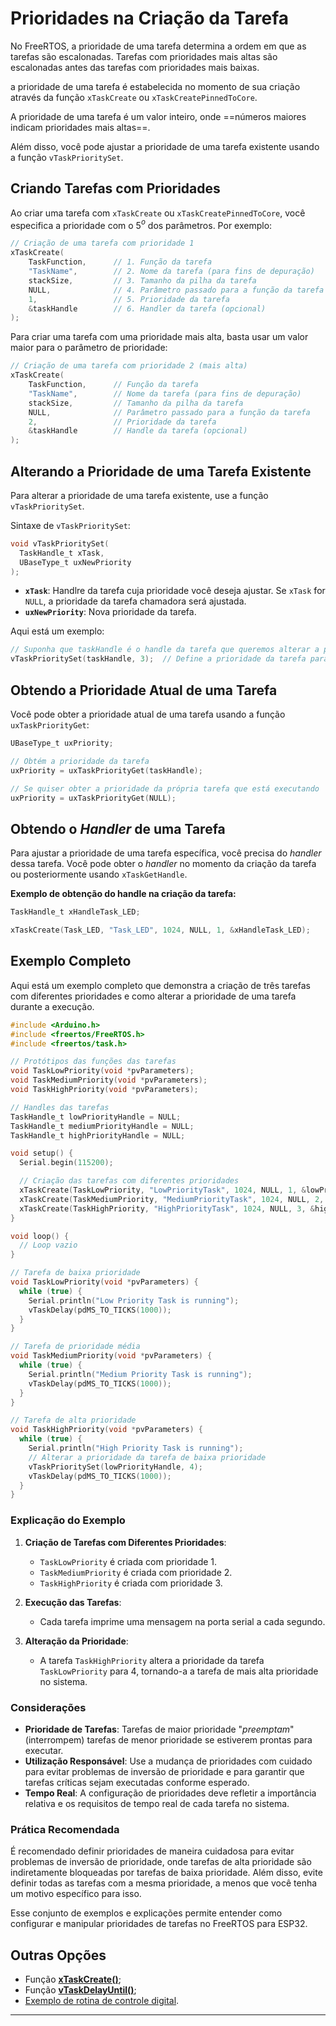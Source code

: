 # Prioridades na Criação da Tarefa

No FreeRTOS, a prioridade de uma tarefa determina a ordem em que as tarefas são escalonadas. Tarefas com prioridades mais altas são escalonadas antes das tarefas com prioridades mais baixas. 

a prioridade de uma tarefa é estabelecida no momento de sua criação através da função `xTaskCreate` ou `xTaskCreatePinnedToCore`. 

A prioridade de uma tarefa é um valor inteiro, onde ==números maiores indicam prioridades mais altas==. 

Além disso, você pode ajustar a prioridade de uma tarefa existente usando a função `vTaskPrioritySet`.

## Criando Tarefas com Prioridades

Ao criar uma tarefa com `xTaskCreate` ou `xTaskCreatePinnedToCore`, você especifica a prioridade com o 5$^o$ dos parâmetros. Por exemplo:

```c
// Criação de uma tarefa com prioridade 1
xTaskCreate(
    TaskFunction,      // 1. Função da tarefa
    "TaskName",        // 2. Nome da tarefa (para fins de depuração)
    stackSize,         // 3. Tamanho da pilha da tarefa
    NULL,              // 4. Parâmetro passado para a função da tarefa
    1,                 // 5. Prioridade da tarefa
    &taskHandle        // 6. Handler da tarefa (opcional)
);
```

Para criar uma tarefa com uma prioridade mais alta, basta usar um valor maior para o parâmetro de prioridade:

```c
// Criação de uma tarefa com prioridade 2 (mais alta)
xTaskCreate(
    TaskFunction,      // Função da tarefa
    "TaskName",        // Nome da tarefa (para fins de depuração)
    stackSize,         // Tamanho da pilha da tarefa
    NULL,              // Parâmetro passado para a função da tarefa
    2,                 // Prioridade da tarefa
    &taskHandle        // Handle da tarefa (opcional)
);
```

## Alterando a Prioridade de uma Tarefa Existente

Para alterar a prioridade de uma tarefa existente, use a função `vTaskPrioritySet`. 

Sintaxe de `vTaskPrioritySet`:

```c
void vTaskPrioritySet(
  TaskHandle_t xTask,
  UBaseType_t uxNewPriority
);
```

- **`xTask`**: Handlre da tarefa cuja prioridade você deseja ajustar. Se `xTask` for `NULL`, a prioridade da tarefa chamadora será ajustada.
- **`uxNewPriority`**: Nova prioridade da tarefa.

Aqui está um exemplo:

```c
// Suponha que taskHandle é o handle da tarefa que queremos alterar a prioridade
vTaskPrioritySet(taskHandle, 3);  // Define a prioridade da tarefa para 3
```

## Obtendo a Prioridade Atual de uma Tarefa

Você pode obter a prioridade atual de uma tarefa usando a função `uxTaskPriorityGet`:

```c
UBaseType_t uxPriority;

// Obtém a prioridade da tarefa
uxPriority = uxTaskPriorityGet(taskHandle);

// Se quiser obter a prioridade da própria tarefa que está executando
uxPriority = uxTaskPriorityGet(NULL);
```

## Obtendo o *Handler* de uma Tarefa

Para ajustar a prioridade de uma tarefa específica, você precisa do *handler* dessa tarefa. Você pode obter o *handler* no momento da criação da tarefa ou posteriormente usando `xTaskGetHandle`.

**Exemplo de obtenção do handle na criação da tarefa:**

```c
TaskHandle_t xHandleTask_LED;

xTaskCreate(Task_LED, "Task_LED", 1024, NULL, 1, &xHandleTask_LED);
```



## Exemplo Completo

Aqui está um exemplo completo que demonstra a criação de três tarefas com diferentes prioridades e como alterar a prioridade de uma tarefa durante a execução.

```c
#include <Arduino.h>
#include <freertos/FreeRTOS.h>
#include <freertos/task.h>

// Protótipos das funções das tarefas
void TaskLowPriority(void *pvParameters);
void TaskMediumPriority(void *pvParameters);
void TaskHighPriority(void *pvParameters);

// Handles das tarefas
TaskHandle_t lowPriorityHandle = NULL;
TaskHandle_t mediumPriorityHandle = NULL;
TaskHandle_t highPriorityHandle = NULL;

void setup() {
  Serial.begin(115200);

  // Criação das tarefas com diferentes prioridades
  xTaskCreate(TaskLowPriority, "LowPriorityTask", 1024, NULL, 1, &lowPriorityHandle);
  xTaskCreate(TaskMediumPriority, "MediumPriorityTask", 1024, NULL, 2, &mediumPriorityHandle);
  xTaskCreate(TaskHighPriority, "HighPriorityTask", 1024, NULL, 3, &highPriorityHandle);
}

void loop() {
  // Loop vazio
}

// Tarefa de baixa prioridade
void TaskLowPriority(void *pvParameters) {
  while (true) {
    Serial.println("Low Priority Task is running");
    vTaskDelay(pdMS_TO_TICKS(1000));
  }
}

// Tarefa de prioridade média
void TaskMediumPriority(void *pvParameters) {
  while (true) {
    Serial.println("Medium Priority Task is running");
    vTaskDelay(pdMS_TO_TICKS(1000));
  }
}

// Tarefa de alta prioridade
void TaskHighPriority(void *pvParameters) {
  while (true) {
    Serial.println("High Priority Task is running");
    // Alterar a prioridade da tarefa de baixa prioridade
    vTaskPrioritySet(lowPriorityHandle, 4);
    vTaskDelay(pdMS_TO_TICKS(1000));
  }
}
```

### Explicação do Exemplo

1. **Criação de Tarefas com Diferentes Prioridades**:
   - `TaskLowPriority` é criada com prioridade 1.
   - `TaskMediumPriority` é criada com prioridade 2.
   - `TaskHighPriority` é criada com prioridade 3.

2. **Execução das Tarefas**:
   - Cada tarefa imprime uma mensagem na porta serial a cada segundo.

3. **Alteração da Prioridade**:
   - A tarefa `TaskHighPriority` altera a prioridade da tarefa `TaskLowPriority` para 4, tornando-a a tarefa de mais alta prioridade no sistema.

### Considerações

- **Prioridade de Tarefas**: Tarefas de maior prioridade "*preemptam*" (interrompem) tarefas de menor prioridade se estiverem prontas para executar.
- **Utilização Responsável**: Use a mudança de prioridades com cuidado para evitar problemas de inversão de prioridade e para garantir que tarefas críticas sejam executadas conforme esperado.
- **Tempo Real**: A configuração de prioridades deve refletir a importância relativa e os requisitos de tempo real de cada tarefa no sistema.

### Prática Recomendada

É recomendado definir prioridades de maneira cuidadosa para evitar problemas de inversão de prioridade, onde tarefas de alta prioridade são indiretamente bloqueadas por tarefas de baixa prioridade. Além disso, evite definir todas as tarefas com a mesma prioridade, a menos que você tenha um motivo específico para isso.

Esse conjunto de exemplos e explicações permite entender como configurar e manipular prioridades de tarefas no FreeRTOS para ESP32.

## Outras Opções

* Função [**xTaskCreate()**](xTaskCreate.html);
* Função [**vTaskDelayUntil()**](vTaskDelayUntil.html);
* [Exemplo de rotina de controle digital](controle_digital_ex1.html).

---

<script language="JavaScript">
<!-- Hide JavaScript...
var LastUpdated = document.lastModified;
document.writeln ("🌊 Fernando Passold, página criada em 05/06/2024 23:21, atualizada em " + LastUpdated); // End Hiding -->
</script>

